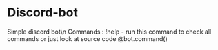 # Discord-bot
Simple discord bot\n
Commands : !help - run this command to check all commands or just look at source code @bot.command()
